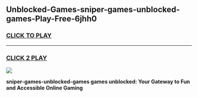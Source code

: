 
## Unblocked-Games-sniper-games-unblocked-games-Play-Free-6jhh0
<h3>
<a href="https://premium76.site?title=sniper-games-unblocked-games&ref=15A">CLICK TO PLAY</a></h3>
<hr>

<h3>
<a href="https://premium76.site?title=sniper-games-unblocked-games&ref=15A">CLICK 2 PLAY</a>
  
</h3>

<a href="https://premium76.site?title=sniper-games-unblocked-games&ref=15A"><img src="https://clearcache.store/games.png"></a>


**sniper-games-unblocked-games games unblocked: Your Gateway to Fun and Accessible Online Gaming**
